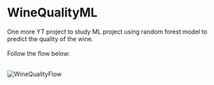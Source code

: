 # WineQualityML
One more YT project to study ML project using random forest model to predict the quality of the wine. <br><br>
Follow the flow below:<br><br>

<img src="https://user-images.githubusercontent.com/74568103/157494713-5489c266-a17d-4bd9-977a-00c7d88ef1a0.png" title="WineQualityFlow"/>
